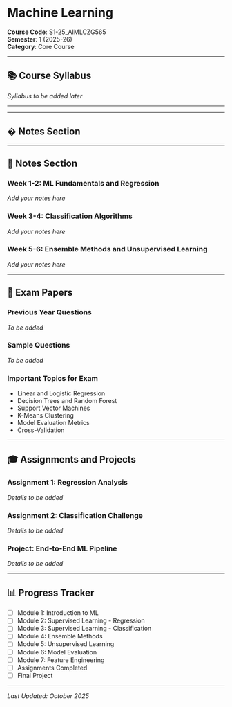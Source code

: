 # Machine Learning

**Course Code**: S1-25_AIMLCZG565  
**Semester**: 1 (2025-26)  
**Category**: Core Course

---

## 📚 Course Syllabus

*Syllabus to be added later*

---

---

## � Notes Section

---

## 📝 Notes Section

### Week 1-2: ML Fundamentals and Regression
*Add your notes here*

### Week 3-4: Classification Algorithms
*Add your notes here*

### Week 5-6: Ensemble Methods and Unsupervised Learning
*Add your notes here*

---

## 📄 Exam Papers

### Previous Year Questions
*To be added*

### Sample Questions
*To be added*

### Important Topics for Exam
- Linear and Logistic Regression
- Decision Trees and Random Forest
- Support Vector Machines
- K-Means Clustering
- Model Evaluation Metrics
- Cross-Validation

---

## 🎓 Assignments and Projects

### Assignment 1: Regression Analysis
*Details to be added*

### Assignment 2: Classification Challenge
*Details to be added*

### Project: End-to-End ML Pipeline
*Details to be added*

---

## 📊 Progress Tracker

- [ ] Module 1: Introduction to ML
- [ ] Module 2: Supervised Learning - Regression
- [ ] Module 3: Supervised Learning - Classification
- [ ] Module 4: Ensemble Methods
- [ ] Module 5: Unsupervised Learning
- [ ] Module 6: Model Evaluation
- [ ] Module 7: Feature Engineering
- [ ] Assignments Completed
- [ ] Final Project

---

*Last Updated: October 2025*
